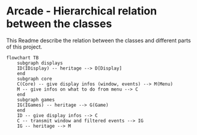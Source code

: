 # Arcade - Hierarchical relation between the classes
This Readme describe the relation between the classes and different parts of this project.

```mermaid
flowchart TB
    subgraph displays
    ID(IDisplay) -- heritage --> D[Display]
    end
    subgraph core
    C(Core) -- give display infos (window, events) --> M(Menu)
    M -- give infos on what to do from menu --> C
    end
    subgraph games
    IG(IGames) -- heritage --> G(Game)
    end
    ID -- give display infos --> C
    C -- transmit window and filtered events --> IG
    IG -- heritage --> M
```
